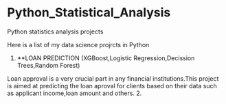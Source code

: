 # Python_Statistical_Analysis

Python statistics analysis projects

Here is a list of my data science projrcts in Python

1.  **LOAN PREDICTION (XGBoost,Logistic Regression,Decission Trees,Random Forest)

Loan approval is a very crucial part in any financial institutions.This project is aimed at predicting the loan aproval for clients based on their data such as applicant income,loan amount and others.
2.  
